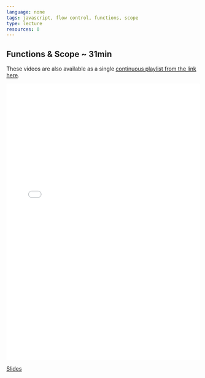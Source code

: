 ```yaml
---
language: none
tags: javascript, flow control, functions, scope
type: lecture
resources: 0
---
```


## Functions & Scope ~ 31min

These videos are also available as a single [continuous playlist from the link here](https://www.youtube.com/watch?v=E-mWiC2vpkg&list=PLj148bJp5wiwI0291sD0vdXiwn1u6aQkc).

<iframe width="100%" height="720" src="//www.youtube.com/embed/E-mWiC2vpkg?list=PLj148bJp5wiwI0291sD0vdXiwn1u6aQkc&amp;controls=1&amp;showinfo=1" frameborder="0" allowfullscreen></iframe>

[Slides](https://docs.google.com/presentation/d/1yoZyfQbvEfw53Pp03Bd_ziY8-Ai0jqCeQ0NKy4EAce8/edit?usp=sharing)